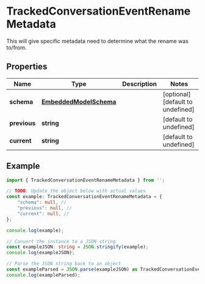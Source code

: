 
# TrackedConversationEventRenameMetadata

This will give specific metadata need to determine what the rename was to/from.

## Properties

Name | Type | Description | Notes
------------ | ------------- | ------------- | -------------
**schema** | [**EmbeddedModelSchema**](EmbeddedModelSchema) |  | [optional] [default to undefined]
**previous** | **string** |  | [default to undefined]
**current** | **string** |  | [default to undefined]

## Example

```typescript
import { TrackedConversationEventRenameMetadata } from '';

// TODO: Update the object below with actual values
const example: TrackedConversationEventRenameMetadata = {
    "schema": null, // 
    "previous": null, // 
    "current": null, // 
};

console.log(example);

// Convert the instance to a JSON string
const exampleJSON: string = JSON.stringify(example);
console.log(exampleJSON);

// Parse the JSON string back to an object
const exampleParsed = JSON.parse(exampleJSON) as TrackedConversationEventRenameMetadata;
console.log(exampleParsed);
```




